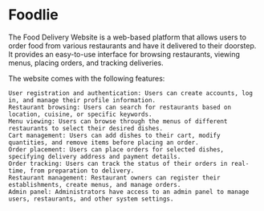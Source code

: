 # Foodlie

The Food Delivery Website is a web-based platform that allows users to order food from various restaurants and have it delivered to their doorstep.
It provides an easy-to-use interface for browsing restaurants, viewing menus, placing orders, and tracking deliveries.

The website comes with the following features:

    User registration and authentication: Users can create accounts, log in, and manage their profile information.
    Restaurant browsing: Users can search for restaurants based on location, cuisine, or specific keywords.
    Menu viewing: Users can browse through the menus of different restaurants to select their desired dishes.
    Cart management: Users can add dishes to their cart, modify quantities, and remove items before placing an order.
    Order placement: Users can place orders for selected dishes, specifying delivery address and payment details.
    Order tracking: Users can track the status of their orders in real-time, from preparation to delivery.
    Restaurant management: Restaurant owners can register their establishments, create menus, and manage orders.
    Admin panel: Administrators have access to an admin panel to manage users, restaurants, and other system settings.
